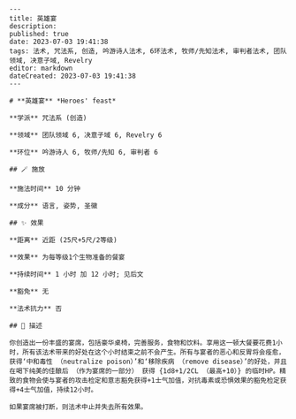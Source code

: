 
    ---
    title: 英雄宴
    description: 
    published: true
    date: 2023-07-03 19:41:38
    tags: 法术, 咒法系, 创造, 吟游诗人法术, 6环法术, 牧师/先知法术, 审判者法术, 团队领域, 决意子域, Revelry
    editor: markdown
    dateCreated: 2023-07-03 19:41:38
    ---

    # **英雄宴** *Heroes' feast*

    **学派** 咒法系 (创造) 

    **领域** 团队领域 6, 决意子域 6, Revelry 6

    **环位** 吟游诗人 6, 牧师/先知 6, 审判者 6

    ## 🪄 施放

    **施法时间** 10 分钟

    **成分** 语言, 姿势, 圣徽

    ## ✨ 效果  

    **距离** 近距 (25尺+5尺/2等级) 

    **效果** 为每等级1个生物准备的餐宴 

    **持续时间** 1 小时 加 12 小时; 见后文 

    **豁免** 无

    **法术抗力** 否

    ## 📖 描述

    你创造出一份丰盛的宴席，包括豪华桌椅，完善服务，食物和饮料。享用这一顿大餐要花费1小时，所有该法术带来的好处在这个小时结束之前不会产生。所有与宴者的恶心和反胃将会痊愈，获得‘中和毒性 （neutralize poison）’和‘移除疾病 （remove disease）’的好处，并且在喝下纯美的佳酿后 （作为宴席的一部分） 获得 {1d8+1/2CL （最高+10）} 的临时HP。精致的食物会使与宴者的攻击检定和意志豁免获得+1士气加值，对抗毒素或恐惧效果的豁免检定获得+4士气加值，持续12小时。

    如果宴席被打断，则法术中止并失去所有效果。
    